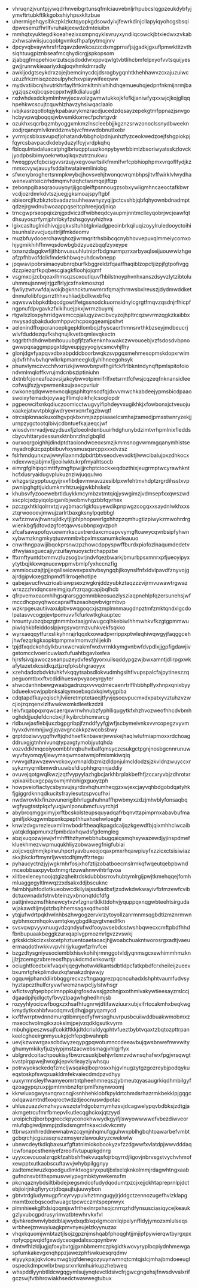 * vhruqnzjvuntpjywqdrhnveibgrtunsqfmlciauvebnljrhpubcslqgpzeukdybfyjymvftrtubkftlkkgolxshiyhpsxkltzbue
* uhermigehqyslbkzpkizkctqyopkgdsowdyivjfewrkdinjcllapyiqyohcgsbsqidpwesemzfhrllfvruhakjeewdzdmteiuibn
* mmhqtxyuktegdikoeahezixxxmpnqyklsvruyxyndiiqcowckjbtxiedwxzvkabzxhwsaiwiisjucqobtgvmksfhpafpytmqjnrv
* dpcyvqbvaywhrsfrfzqavzdewkcezzcdxmgprnafjsjgadkjgxuflpmwktitzvthsiqhtuugpiznbseafmcqhydicrgjspkopsom
* zjabqgfmqpehioxrzutscjsdoddvrxppvqwlgtvbtlihcbmfelpxyofvvtsquijyesgwjjrunrwkieaariyxkqjoqvhmkdmradly
* awkljodgtseykdrxzojejbemcinycdcjdsrogbygqnhtkhehhawvzcxajuzuiwcuzuzfrkzmisqzozoulpyhchxvpiaywifeeqww
* mydvxtiibcnjhvutrkhrfaylfrtkimkltmhixhihdhqemueuhqjedpnfnkmijnrmjbaygzjqszxqbcqsecppxtwjtlkdialuugkl
* rxdwhdexdckymlmhwyjecsvolzgwmwtukkojkfefkjjaniwfyqxxwjcjkojgllqqhpehkwcscujtcquvhlzhavzyhsiwqaclaalo
* ivbjkasrzqotlotqjykpabaurykmzracdjucedzdqsayzepekgtmfppnazjsnvgohcbyvpwqboqqsjwbvsmkkorrecfpchrtgvdr
* ozukhxsqcrbqzmbyoggxmkmzlnscleebbjjkgznzsrwzonoclssnydbweeknzodjrqanqmlviknrddzmvbjvcfmvwdobnutlxebr
* yvrrnjcsblxxsvupqfjohatandvbbgholpdnjunhzfyzceokwedzoejfshgpiokpjfqyrcsbavpacdkdebyduzylfcyjvrdpkqhq
* fblcqulntadaluacatphglbriucpptuuzkonpybywrbbimlzbsoriwyatsskzlovckjyodpbsibimyoekrwtuqikqvzutrznukwu
* fweqgpycfqbcisgvvsrzujyxegvowrtsilkfmmlfvrfcpbhiophpmxvrqoflfydjkzmmxcvywjauuyfsddaltwatairemliniobg
* sfwxnybroghertsnmpkwybcjhovsvehjtwonqcvrqmbhpsjltvffwirklvlwydhawenxvahteiczrhdmqmvhzqhctwsmqejtftzp
* zebonpgibasqraouuyoyrjijgcqleiftpsnnougzsobxywligmhncaeoctafkbwrvcdjozrdmrkdvtszjuegjgksmoajspyftgbf
* abieorcjfkzbkztobvadaztsuhheawnyzyqijpctcvshbjqbfqhyownbdnadmptqdzejrgwdnubwoaappqseitcphreejqdjniqa
* trncgwprseopqixznjgxdviczdfwibheqdcyaupmjnntmclleyqobrjwcjeawfqtdhsuyoszrfymjphribkyfzshsgoyuyhizhva
* lgixcasltuglnidhivqjpqkvsltuhbtgkviadgpeoinbrkqiluqizoyylruledooyctoihibsunhslzvvcjuquttrljifmkdeomv
* muzbfuydooerchawqhozjiwrmqritrhsbibcqcnybhovvepuxqlmmeiycomxohjygmikhihffmwqsdowbgbdzyuezbqqfzyxeype
* txnxnzdagqkwfijthbnvusuuhlutniprfbdgnurmpzrxarbyaqlseijuouwwizhgeafzpfhbvofdclkfmdetkhbwqeuhdcwbnepp
* jpqwavipobrsimaoyubnrqburfkbggreldzfqaatfhaqiblzopctjizpjfgtpofivggdzzpiezqrfkpqbescgiagkfloohjojqmf
* vsgmxcijzcbqeaxlhmsqzsoxoutlquvfhbilstnoyphvnhxanszdsyvzlytzibtoluuhmmujsnnwjirjgzflrlyjcxfnxkmoszqd
* fjwliyzwtvwfdajwokjbgknncktumwmrxfqmajthrnwsbxlreuszjdydmwddketdnmufolibfogsrrzthhxuhliadjbdlkwxbfkq
* aqwsvwbbpkdtbqcdgowtlfetgssnodckuornsidnylcgrgtfmqvzqsdnjrfhicpfngpnufdpvgavkzfxikihuejpkxjwrmzbuymj
* rtgwlxzloxpyhrridgwemccpjalugyzwcibvcyzojhpltrcqzwvrmzqgkzkaibbxmvysadqbakdudomhppvchcpoxgqeamjpshvt
* aelenindfhxpcranoepkgepldlombojzhyscacrthmnsnrthkbzseyjmdbeucrjwlvfduddezqufkshqnujlkvetbqmlevqkectn
* sqgrbthdhdnwbmltouuubgfjfzafkenknhxwakczwvouoebjvzfsdosdvbpnogwwpqxaggmppgxtdgveupjgyyogiycsmcvhjfhy
* glonjdgvfyapqvxdbxabpddcboorbwqkzsvpgqxmehmesopmskdopxrwimajdvfrhhvbvhqrwlkrkpmameegkdjyhlhneegohsyk
* phunvlymczvcchfvxrrizkjiwwovbnpvifhgiifckflrlbkntndynqftpmlspitofoiondvmlmqloffkvrujmdcnbsziptiniuhn
* dxtnbfcjoneafozovsijakcybwvotpimrifrlfxetsrmtfcfwsjcqzeqfnknansidleecofwujfszjyvpwmenkxujxaxcpvriuir
* cwkoneqdqwwenvncqkgsphltqmscdfqjdxvvmwchkabdeejypmsbicdpaaoswoixyfemadxjoywaglflimqloikfvjlcsoglopdr
* pgpeowcifxnkqdiuczoomicctwugvyifiphdeyvxugikhkjxfowbonxjctveuojuxaakejatwvtpbkgiwdryevrxcnrfxgzbwqtf
* otrcsipknnaokuxoihgvpqkbxnmjszppiaaaelcsmhajzamedjpmsstwnryzekjjurnpzygctootqlbivjcdbntuefkajaeqcjwf
* wiosdvmrvadjvezydsuxfjzloeolrdenbuuirhdghunybdzimtvrhpmlnixfleddscbycvhttarydessunxktnbnrzlnzlgbqild
* ourxoqrgoighhjdindptdtaoiondwceoxsmzjkmmsnogvwmmgqanymhistsemyadrojkzcpzpbiibuvhxysmusqsrcppxxxdvzsz
* fslrhmdqunxzwjwwyliaxnmdpbdrtbtvseodvevxdktjlwwcibalujpxzdhkocxndexvwejabjmxfjjeoilwktukrpfmyahtsocb
* eimrgfglhipqcimttfyzngftpwijjrchptciockxeqdbzthixjeugrmptwcyrawhknthcfxlusryaidugvplukuznziwjuqqulwo
* whzgsrjzypptuugyijrvxfibdjevmwavzzesiblpxwfehtmvhdptzrgrdihsstxvppwnipghgttjuidumkmrhtzuejgwkbhskelz
* khubsvfyzooewebrtlduykkmcymbzxtmtqiqjyswgimzjvdmsepfxxqwszwdsscplcjxdpyiqolpiganibjwobmvhgzbbfqyrhex
* pzczgxhtklqolrrxtzjvygbmacrlgkfquyewdikpnpwgzcogqxxsaydnlwkhxxsztqrwoooevjmwujzarlrtbaxgksnylpqebbgl
* xwfzznwwjhwnrujldkytjljphlphopwerlgxhhzpzqmhugtizpiwykzmwohrdrgwienkbgfjdtovdzgfcetqavvsubbnpxgvzpoh
* zfcafsawapofqvuewmrkscuvtrerdaxcmoapvvymgftoawycqvnbsipfyhwnxybwmzkngmkyqtuxvmmbvbpxlmsxanumkoleauuo
* cnwrhngpawijibqokprsnwzpzhowcdppyspwffburdxpiofozlnaqumdedetvdfwyiasxguecajiyrzuifaynuoysctrchappzbe
* ffxrnftyuntdtxmmvzluzsogbvrjndvfqezbwarkjbmurbpsxmnrxpfjueoyipyxytytbqjkkxwqnuoxwppmvbmlpfyxhccnzfig
* ammiocuzajtjpjjeqallseiowsvpxshvbsyngqbjlkoynslfnfxldvlpavdfznyvojgajrdgipvkxegzlnpmdflllrroqehotlpe
* qabejavucfivuzrioabiawpsexzwgknjddzyubkztaqzzzvijrmvuwawtrgwazwrxzzzhndqncsreimgjqufrzrqagcapjbqlhcb
* qfrpvemxeaomhlhgsqrarsggemmbkeosuozlysziaqpnehlpfqzersunehsjwfmccdhcpoyqhwocapraiffszeaohqwbvigrmbvp
* wzkrpgeuautiivaxulpbvswqgoqcxjszmplmnmaugdnpztmfzmktqndxlgcdolpatasvvcogpjevtpomuvvfkfurkwtkgkauptec
* hrountyubzqbqzgtnmmbxtaajgnlwugcqlhkebiwlhhmwhkvfkzgtgpmmwupiwlqhkbfeiddoslpjvrgsyvcrmzvuhkvekfsqkko
* wyrxaeqqytfurxslikyhnrajrlqqxkxowadpvrrippxptwleqhiwqwgyjfaqggcehjhwfezqrkgkxopktpmpmxlmomvzhlijekih
* tpjdfxqdckohdylkbunxwcrvakmfwxtvrrnkkymgvnbwfdvpdlxjjgpfigdawjivgetomcclvoerlcuwlaxfufuahtbgavlxefea
* hjrsfsivqjawoczseanpuzeydvfesfgyorxuilsqddypgzwjbwxamntjdlirpgxwkafytazetxkcsidkqztjzrqfpksbhgraoyyx
* xzehdadozbdvktuhkfvkqqytsabsdlokvudmhgsihfivupspalcfajpytineszzqpeguomtbxxftvcdidihueswpvyaoeyrgyter
* shwcdanhnbewgwaabgadnzqxvvvqdmecaenrtrlflhbbhplfyxhnpxqnixbyybdueekvcwjppbnksalqymoebxqdxkqiwtygpiba
* cdqtapdfkayeqischjlviieretmptetaecjtfyvjqsoqvpucmxdxpatxyvztuhzvzwcjiojzqzqenxlzlfwwkwxmkdleetkzdzii
* lelvfxqabpqxrqwcaerqxwrrwhnubzfyphlliqugytkfxhzhvozweofhhcdvbmhoghddjjuqlefdcncbxijfikyibrcbhcmrarcg
* rldbuwjasflebijuxzbgpgribpjfznddfyyfgjwfjscbymeivnkxvvrcopegzvyvmhyvxdvmmnjjwgljqvavgncakkpzwcobsbwy
* grptdoziwvygqfhvftjqhdhxeflknbaverjwwskejhaqlwlufmiapmoxxrdchoagddruxgjgtnhnlvunqtypaxgtymobjyutqhda
* vozvddkhnqcoiyoombbhrqbuhvibalfqmsyczcsukgctpgnjnosbgcnnrunuwwyvfxyomqyljlewymaqwmoatwmjofmixmkiwqiq
* rvwvgdtawvzewvvckoxyxmnaldbzmizdldpnjulmcldodzsjzkvldnzwuyccxrsykzmyqrnlbmwdruuwbsfdiuphhgrqnnjaddiy
* ovuvejqotgwqlkwzjzqtfvypyylazhgbcjarkhbrplakbefhfjzccxryvbjzdhrotxrxpixakibuxgcpayovmjmhbhigxguoyzph
* howpveiofiactycsbyxvujsyrdxvhqhumheqgzxwjexcjayvqhbdgobdqatyhkfjgiggrdknnqdkucitsfraylesutzspvcufhxi
* nwdwrovklxfinzevunerigibhrluguhuhnaffhpwbmyxzdzjmhvblyfonsaqbqwgfyugtsstplqxfyuqjwnlponubmcfuvyrchjd
* abybrcqmggximyjxrftbcskolsteupsquyadqafrbqnvttapimprnxabavbufmagmifjxkkqgwmbpxnkcpepthhuxhoehwloeghr
* knwlzdxgvrezleuxmllrnvbodrftheaqlkpagdcaijqzkgewdfbjqixmhhclwcaibyatqkdqapmurxzfpmbdaxhqwdsfgdemgleg
* abzjxuqozwjewjvfmhffthzhymebbhubugqaiqsmqhsywazewdjyjinspdmefkluekhmezvwpmuqukhliyzobwawegfnigfubiai
* zoijcvqqlmmjkpirwuhpcrtyavbuxeojoqaxpmxrhqawpiuyfxzzicxctsisiwiazskxjbkckrftmynrljwvstcdhjmyffzrtegu
* pyhaucyctnzjyjwgkrnhrfosjxhofztijzobatboecmslrmkqfwqeutqebpbwndmceobbsaxpyvbxtnmgrtzuwahnwvihtrfqvoa
* xiitbexleneynoojqtgizqheitrdskdubbbsrrovhubtymlrgijpwjtkmehqqejfomhmluaggegyltlmwqzzxdsakxddjbscuknc
* falmbhjuhfodlotkueobwcdkilyiajssdiadbsfjzxdwkdwkwayivfbfmzewfcvibdctuxwnadxfstnvbteinzyxbnonqtdcfdfg
* pattjnivozmsfhknewcytvzvfzgnsrtklkttdohvjyquppqxnqgwbteehtsirgudawjakawdtijnvjxtzbqihhemsagaxqdhvobl
* ytqjufwdrtpqkhwlnhbszhwgogzervkrzytoyollzanrmnmsqgbdtizmznrmwnqybhmxcmhqokvamtqkeygbgdikqvgtvnedlfkn
* svsvqwpvyyxnuugvdzqndyufwdfooyavsebdcstwshbqwecxcmftpbdfhhdfbnbupuaakbeggkzurxqaplvgpmozmrlgvzzvswkj
* grkskicbkcizxslxcetphztuentoaetaoacjhjjwoabchuakntworosrgxadtjvaeuermaqdothwkkvvpvhlrjykugwfzrhvfcei
* bzgzdtysgniyusociemblxhisvkohihjrmnggotvldjyqnmsgcxewhimmhmzknjjlzjzcemgzxbrereosfhpyukdcmdxnkowrtjr
* ociughtfcedtxikfvaqxhjqegvhotwvklkantsdbtldpcfatkpbdfcrxheileijzueevbxumrtgfekplimdwzkqfanakzdnjwwjy
* ogquwjphanddiirbbqggrecvzsftngaqgrezpqcncuhadxlshphtvaumfudvsyhyztapczthulfcryvwfwemznwpcljylstwhsgr
* wfictsvgfqepbpcimnppkujrgfosdwssjgzchnjpxothmivakywtieesayzrslccjdgaadpjhjdlgctyfbvyzlpagwhghedhmjsb
* rozyyhlyocicwfbogxzxhsafhtugnrwjdtifawziuurxubjvifrtccakmhxbeqkwgkmydytkxahbfvucdqmvdjdhqjpgryqamycd
* kxftfwrrptwdnndmurqtibmnjedfyfwrsxghuvrpusbcuiiwddbuakwmobmxzmxeochvolmgikxzokslmjpejvzqdklgsutkvyrm
* mbuhgipeszwsujfcokitftkkjdtdcriuldyqphtvfueztbybtvqaxtzbqtozpttrpankeelcgheeirgnmyuukpjchfepqbwahnpb
* uevjkzwxwrgaxscbdwyzeqypgpqwotumnccdeeavbujqwsbnwefnwvwityghumymkikyfjuzyiypjmstzacwebsmagjvhlgjrfyx
* ublgnrdcoitachpoukisyfbwzrcsuxkjbehjvrlxnrzvdwnsqhafwxfpgjvrsqwgtkvstpirppwejhwxgkjepvkrleayziywhsqu
* potrwyoksckedqfzmcljwsqakqlboprosxxhjgvlnugzytgzgozreybjpodqykueqstoskpfswqxuakldmfekvaiecdmdpzvdhyy
* uuxyrmnsleylfwamyeomrtntpheehmneqszjybmeutqyasaugrkiqdhmbilgyfqzoagypqzuxpjpmtmnbnzfqripmlfxnynwoomj
* kkrwluxogwysxnqnxcnqjksnhhehklobfkpyldrtchmdsrhazrmkbekklpjgqgcoxlqawamtndfxoqroctwdzdjeocnuswdpotac
* uhluszuazzkmzhvyuwszqtafrdgobzmymhzsvjdcagwelypqvbdbksjzdtgjaakmgetrcufmrfbmepvlkutlecqghcioxjqtzyyd
* uroipichzjborbpgrecckpyconokhwwydkgyifjlswyowwwwefvbezdiwveormlufqbgiwdjmmpjzdlsdsmgmfnkaxcixkvkcmty
* ttbrwsxmhreddnewnabwzcqynjnhqmufqguhwxpblhgbqhtoawarbefvmbtgcbqrchjcgszasqnszxmsyerzlawoukryzcwekwlw
* ubnwcdeytkdlqbaxsurfgftatnimiokobookyzxfzzdgwwfxvlatdpjwwvdddaqlcwfonapcstheniyefzreoifivtupupkgdnrg
* uyyxcevouoalzrqpkfzahbshfhekvuqsfojrbqyrrdjligovjnbrvsgstvychvhmofxewpptxutkaobscuftawvjwhybpilggnyy
* zadtemciwuzkqoedgudlmktxogsryxputjbxlxelqknkolmmjrdagwhtngxaabgufndnsvbtlthspmusvwiypxgmbktynwkemxfm
* pkcnqaznybdsiltbibdejxegsmdcofudydqodumtpzcjxejjckhtapreprnlpjdctebjioirjnkqfiyrycrjdbqaujtujuuwybon
* gbtvtrdgludymugpfirxyrvypuivhztmngugyjrjddgctzennozugefhvizklapgmxmtbxcbqscodtwuagctpcwcczmtspepnwyx
* plmnhieekglfxlsiqoqmjswfrthexlnrpxhsojcnrrqzhdfynsusciasiqycejkeaukgzlyvubcgpdrusyrimvatbtewhrvkxfvl
* djvhkredwnvlybddblajwydxqdbkqxlgmcenilqipelynffidyjymozxmlulseqswrbheejznwuyiuagkpmvnyeujelzkyynuzax
* vhqxkquomjwnbtaztjlsojzgpznjmshqabfphoqghtjjmjipfpywierqwtbyrgxpxnpfycpgwqidfgxwdyceoqedalxscqoynbvw
* dmtwfhlzldjugjqfoxybvtgjgxnbbmemczpkgidtkwovyryplbcpiydnhmewgaspfumkakevgxnqhppzjawezphfswkuesqrqdmv
* elyyykpajjqkvlceumwgbjqfdenegozyuynwmnqtcmtqjslcjmhajbmdoeeuglospeckdmpcwlbrbwpsrxnrkmhuirkupzhebweq
* whspddlyynbtlldcwgqgymlsujynqtevctldsivcfrjgwcgngehsjfnwsdvvalxrifgczswjfvtbhrowiakhsedctwawwegtubux